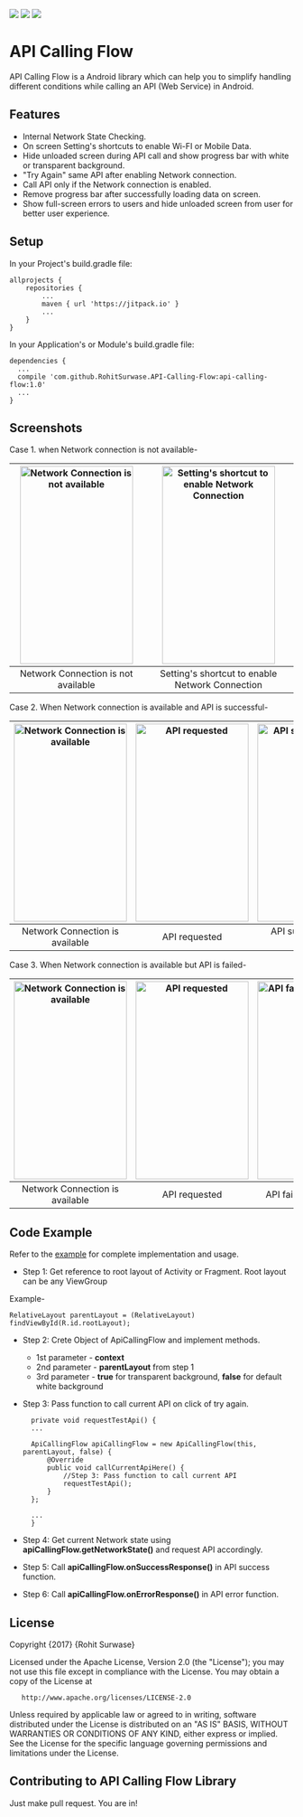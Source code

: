 [![](https://jitpack.io/v/RohitSurwase/API-Calling-Flow.svg)](https://jitpack.io/#RohitSurwase/API-Calling-Flow)
[![](https://jitpack.io/v/RohitSurwase/API-Calling-Flow/month.svg)](https://jitpack.io/#jitpack/RohitSurwase/API-Calling-Flow)
[![](https://jitpack.io/v/RohitSurwase/API-Calling-Flow/week.svg)](https://jitpack.io/#RohitSurwase/API-Calling-Flow)

# API Calling Flow

API Calling Flow is a Android library which can help you to simplify handling different conditions while calling an API (Web Service) in Android.

## Features

* Internal Network State Checking.
* On screen Setting's shortcuts to enable Wi-FI or Mobile Data.
* Hide unloaded screen during API call and show progress bar with white or transparent background.
* "Try Again" same API after enabling Network connection.
* Call API only if the Network connection is enabled.
* Remove progress bar after successfully loading data on screen.
* Show full-screen errors to users and hide unloaded screen from user for better user experience.

## Setup
In your Project's build.gradle file:

	allprojects {
		repositories {
			...
			maven { url 'https://jitpack.io' }
			...
		}
	}

In your Application's or Module's build.gradle file:


	dependencies {
  	  ...
      compile 'com.github.RohitSurwase.API-Calling-Flow:api-calling-flow:1.0'
      ...
	}

## Screenshots
Case 1. when Network connection is not available-

| <img src="https://github.com/RohitSurwase/API-Calling-Flow/raw/master/screenshots/Dummy_1_Disconnected.png" alt="Network Connection is not available"   width="200" height="350" title="Network Connection is not available" />  | <img src="https://github.com/RohitSurwase/API-Calling-Flow/raw/master/screenshots/Disconnected.png" alt="Setting's shortcut to enable Network Connection"   width="200" height="350" title="Setting's shortcut to enable Network Connection" />  |
|:---:|:---:|
| Network Connection is not available | Setting's shortcut to enable Network Connection |

Case 2. When Network connection is available and API is successful-

| <img src="https://github.com/RohitSurwase/API-Calling-Flow/raw/master/screenshots/Dummy_1_Connected.png" alt="Network Connection is available"   width="200" height="350" title="Network Connection is available" />  | <img src="https://github.com/RohitSurwase/API-Calling-Flow/raw/master/screenshots/Loading_1.png" alt="API requested"   width="200" height="350" title="API requested" /> | <img src="https://github.com/RohitSurwase/API-Calling-Flow/raw/master/screenshots/Success.png" alt="API successful, data loaded"   width="200" height="350" title="API successful, data loaded" /> |
|:---:|:---:|:---:|
| Network Connection is available | API requested | API successful, data loaded |


Case 3. When Network connection is available but API is failed-

| <img src="https://github.com/RohitSurwase/API-Calling-Flow/raw/master/screenshots/Dummy_1_Connected.png" alt="Network Connection is available"   width="200" height="350" title="Network Connection is available" />  | <img src="https://github.com/RohitSurwase/API-Calling-Flow/raw/master/screenshots/Loading_2.png" alt="API requested"   width="200" height="350" title="API requested" /> | <img src="https://github.com/RohitSurwase/API-Calling-Flow/raw/master/screenshots/Error.png" alt="API failed, error shown"   width="200" height="350" title="API failed, error shown" /> |
|:---:|:---:|:---:|
| Network Connection is available | API requested | API failed, error shown |


## Code Example

Refer to the [example](https://github.com/RohitSurwase/API-Calling-Flow/tree/master/example-app) for complete implementation and usage. 

* Step 1: Get reference to root layout of Activity or Fragment. Root layout can be any ViewGroup

Example-

	RelativeLayout parentLayout = (RelativeLayout) findViewById(R.id.rootLayout);
    

* Step 2: Crete Object of ApiCallingFlow and implement methods.
	 * 1st parameter - **context**
	 * 2nd parameter - **parentLayout** from step 1
	 * 3rd parameter - **true** for transparent background, **false** for default white background
* Step 3: Pass function to call current API on click of try again.
	 
		private void requestTestApi() {
  		...
      
		ApiCallingFlow apiCallingFlow = new ApiCallingFlow(this, parentLayout, false) {
			@Override
			public void callCurrentApiHere() {
				//Step 3: Pass function to call current API
				requestTestApi();
			}
		};
    
		...
		}


* Step 4: Get current Network state using **apiCallingFlow.getNetworkState()** and request API accordingly.
* Step 5: Call **apiCallingFlow.onSuccessResponse()** in API success function.
* Step 6: Call **apiCallingFlow.onErrorResponse()** in API error function.



## License

Copyright {2017} {Rohit Surwase}

   Licensed under the Apache License, Version 2.0 (the "License");
   you may not use this file except in compliance with the License.
   You may obtain a copy of the License at

       http://www.apache.org/licenses/LICENSE-2.0

   Unless required by applicable law or agreed to in writing, software
   distributed under the License is distributed on an "AS IS" BASIS,
   WITHOUT WARRANTIES OR CONDITIONS OF ANY KIND, either express or implied.
   See the License for the specific language governing permissions and
limitations under the License.


## Contributing to API Calling Flow Library

Just make pull request. You are in!
